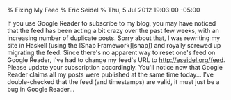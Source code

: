 % Fixing My Feed
% Eric Seidel
% Thu, 5 Jul 2012 19:03:00 -05:00

If you use Google Reader to subscribe to my blog, you may have noticed
that the feed has been acting a bit crazy over the past few weeks,
with an increasing number of duplicate posts. Sorry about that, I was
rewriting my site in Haskell (using the [Snap Framework][snap]) and
royally screwed up migrating the feed. Since there's no apparent way
to reset one's feed on Google Reader, I've had to change my feed's URL
to <http://eseidel.org/feed>. Please update your subscription
accordingly. You'll notice now that Google Reader claims all my posts
were published at the same time today... I've double-checked that the
feed (and timestamps) are valid, it must just be a bug in Google
Reader...
